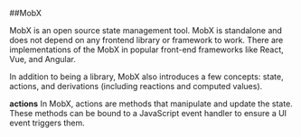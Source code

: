 ##MobX

MobX is an open source state management tool.
MobX is standalone and does not depend on any frontend library or framework to work. There are implementations of the MobX in popular front-end frameworks like React, Vue, and Angular.

In addition to being a library, MobX also introduces a few concepts: state, actions, and derivations (including reactions and computed values).

**actions**
In MobX, actions are methods that manipulate and update the state. These methods can be bound to a JavaScript event handler to ensure a UI event triggers them.
